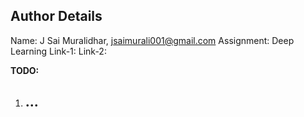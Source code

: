 ## Author Details
Name: J Sai Muralidhar, jsaimurali001@gmail.com
Assignment: Deep Learning
Link-1:
Link-2:


**TODO:** 
1. ...
    -